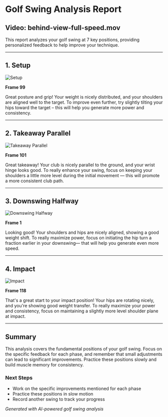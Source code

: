 # Golf Swing Analysis Report

## Video: behind-view-full-speed.mov

This report analyzes your golf swing at 7 key positions, providing personalized feedback to help improve your technique.

---

## 1. Setup

![Setup](key_frames/setup_frame_99.jpg)

**Frame 99**

Great posture and grip!  Your weight is nicely distributed, and your shoulders are aligned well to the target. To improve even further, try slightly tilting your hips toward the target – this will help you generate more power and consistency.

---

## 2. Takeaway Parallel

![Takeaway Parallel](key_frames/takeaway_parallel_frame_101.jpg)

**Frame 101**

Great takeaway!  Your club is nicely parallel to the ground, and your wrist hinge looks good. To really enhance your swing, focus on keeping your shoulders a little more level during the initial movement —  this will promote a more consistent club path.

---

## 3. Downswing Halfway

![Downswing Halfway](key_frames/downswing_halfway_frame_1.jpg)

**Frame 1**

Looking good!  Your shoulders and hips are nicely aligned, showing a good weight shift. To really maximize power, focus on initiating the hip turn a fraction earlier in your downswing— that will help you generate even more speed.

---

## 4. Impact

![Impact](key_frames/impact_frame_118.jpg)

**Frame 118**

That's a great start to your impact position!  Your hips are rotating nicely, and you're showing good weight transfer.  To really maximize your power and consistency, focus on maintaining a slightly more level shoulder plane at impact.

---


## Summary

This analysis covers the fundamental positions of your golf swing. Focus on the specific feedback for each phase, and remember that small adjustments can lead to significant improvements. Practice these positions slowly and build muscle memory for consistency.

### Next Steps
- Work on the specific improvements mentioned for each phase
- Practice these positions in slow motion
- Record another swing to track your progress

*Generated with AI-powered golf swing analysis*
